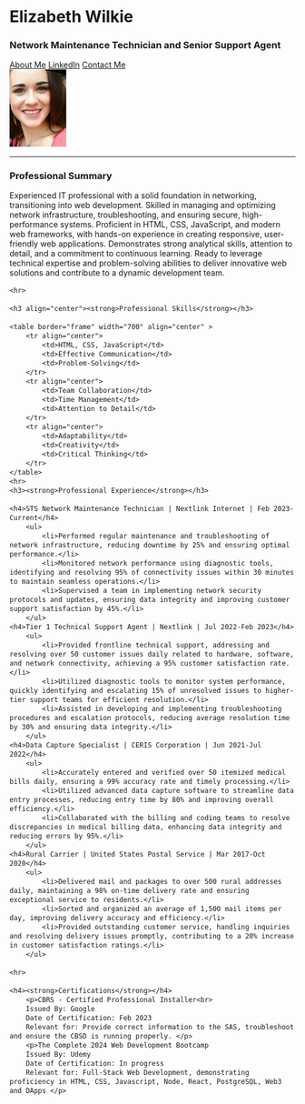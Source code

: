 <!DOCTYPE html>
<html lang="en">
<head>
    <meta charset="UTF-8">
    <meta name="viewport" content="width=device-width, initial-scale=1.0">
    <title>Ewilkie Resume</title>
</head>
<body>
    <h1>Elizabeth Wilkie</h1> 
    <h3>Network Maintenance Technician and Senior Support Agent</h3>
    <a href="about.html">About Me</a> <a href="https://www.linkedin.com/in/elizabeth-wilkie-29ab32176">LinkedIn</a> <a href="contact.html">Contact Me</a><br>
    <img src="Me.jpg" width="100" alt="Selfie of Elizabeth">
    <hr>
    <h3><strong>Professional Summary</strong></h3>
    <p>Experienced IT professional with a solid foundation in networking, transitioning into web development. Skilled in managing and optimizing network infrastructure, troubleshooting, and ensuring secure, high-performance systems. Proficient in HTML, CSS, JavaScript, and modern web frameworks, with hands-on experience in creating responsive, user-friendly web applications. Demonstrates strong analytical skills, attention to detail, and a commitment to continuous learning. Ready to leverage technical expertise and problem-solving abilities to deliver innovative web solutions and contribute to a dynamic development team.</p>

    <hr>

    <h3 align="center"><strong>Professional Skills</strong></h3>
    
    <table border="frame" width="700" align="center" >
        <tr align="center">
            <td>HTML, CSS, JavaScript</td>
            <td>Effective Communication</td>
            <td>Problem-Solving</td>
        </tr>
        <tr align="center">
            <td>Team Collaboration</td>
            <td>Time Management</td>
            <td>Attention to Detail</td>
        </tr>
        <tr align="center">
            <td>Adaptability</td>
            <td>Creativity</td>
            <td>Critical Thinking</td>
        </tr>
    </table>
    <hr>
    <h3><strong>Professional Experience</strong></h3>

    <h4>STS Network Maintenance Technician | Nextlink Internet | Feb 2023-Current</h4>
        <ul>
            <li>Performed regular maintenance and troubleshooting of network infrastructure, reducing downtime by 25% and ensuring optimal performance.</li>
            <li>Monitored network performance using diagnostic tools, identifying and resolving 95% of connectivity issues within 30 minutes to maintain seamless operations.</li>
            <li>Supervised a team in implementing network security protocols and updates, ensuring data integrity and improving customer support satisfaction by 45%.</li>
        </ul>
    <h4>Tier 1 Technical Support Agent | Nextlink | Jul 2022-Feb 2023</h4>
        <ul>
            <li>Provided frontline technical support, addressing and resolving over 50 customer issues daily related to hardware, software, and network connectivity, achieving a 95% customer satisfaction rate.</li>
            <li>Utilized diagnostic tools to monitor system performance, quickly identifying and escalating 15% of unresolved issues to higher-tier support teams for efficient resolution.</li>
            <li>Assisted in developing and implementing troubleshooting procedures and escalation protocols, reducing average resolution time by 30% and ensuring data integrity.</li>
        </ul>
    <h4>Data Capture Specialist | CERIS Corporation | Jun 2021-Jul 2022</h4>
        <ul>
            <li>Accurately entered and verified over 50 itemized medical bills daily, ensuring a 99% accuracy rate and timely processing.</li>
            <li>Utilized advanced data capture software to streamline data entry processes, reducing entry time by 80% and improving overall efficiency.</li>
            <li>Collaborated with the billing and coding teams to resolve discrepancies in medical billing data, enhancing data integrity and reducing errors by 95%.</li>
        </ul>
    <h4>Rural Carrier | United States Postal Service | Mar 2017-Oct 2020</h4>
        <ul>
            <li>Delivered mail and packages to over 500 rural addresses daily, maintaining a 98% on-time delivery rate and ensuring exceptional service to residents.</li>
            <li>Sorted and organized an average of 1,500 mail items per day, improving delivery accuracy and efficiency.</li>
            <li>Provided outstanding customer service, handling inquiries and resolving delivery issues promptly, contributing to a 20% increase in customer satisfaction ratings.</li>
        </ul>

    <hr>

    <h4><strong>Certifications</strong></h4>
        <p>CBRS - Certified Professional Installer<br>
        Issued By: Google
        Date of Certification: Feb 2023
        Relevant for: Provide correct information to the SAS, troubleshoot and ensure the CBSD is running properly. </p>
        <p>The Complete 2024 Web Development Bootcamp
        Issued By: Udemy
        Date of Certification: In progress
        Relevant for: Full-Stack Web Development, demonstrating proficiency in HTML, CSS, Javascript, Node, React, PostgreSQL, Web3 and DApps </p>

</body>
</html>
